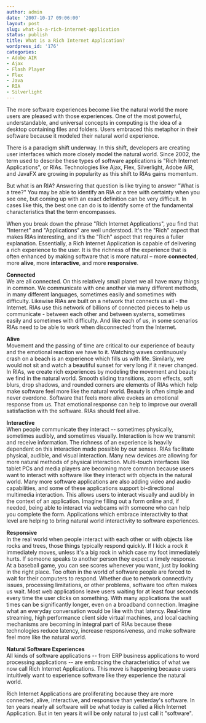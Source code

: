 ```yaml
---
author: admin
date: '2007-10-17 09:06:00'
layout: post
slug: what-is-a-rich-internet-application
status: publish
title: What is a Rich Internet Application?
wordpress_id: '176'
categories:
- Adobe AIR
- Ajax
- Flash Player
- Flex
- Java
- RIA
- Silverlight
---
```


The more software experiences become like the natural world the more users are
pleased with those experiences. One of the most powerful, understandable, and
universal concepts in computing is the idea of a desktop containing files and
folders. Users embraced this metaphor in their software because it modeled
their natural world experience.

There is a paradigm shift underway. In this shift, developers are creating
user interfaces which more closely model the natural world. Since 2002, the
term used to describe these types of software applications is "Rich Internet
Applications", or RIAs. Technologies like Ajax, Flex, Silverlight, Adobe AIR,
and JavaFX are growing in popularity as this shift to RIAs gains momentum.

But what is an RIA? Answering that question is like trying to answer "What is
a tree?" You may be able to identify an RIA or a tree with certainty when you
see one, but coming up with an exact definition can be very difficult. In
cases like this, the best one can do is to identify some of the fundamental
characteristics that the term encompasses.

When you break down the phrase "Rich Internet Applications", you find that
"Internet" and "Applications" are well understood. It's the "Rich" aspect that
makes RIAs interesting, and it’s the "Rich" aspect that requires a fuller
explanation. Essentially, a Rich Internet Application is capable of delivering
a rich experience to the user. It is the richness of the experience that is
often enhanced by making software that is more natural – more **connected**,
more **alive**, more **interactive**, and more **responsive**.

**Connected**  
We are all connected. On this relatively small planet we all have many things
in common. We communicate with one another via many different methods, in many
different languages, sometimes easily and sometimes with difficulty. Likewise
RIAs are built on a network that connects us all - the Internet. RIAs use this
network of billions of connected pieces to help us communicate - between each
other and between systems, sometimes easily and sometimes with difficulty. And
like each of us, in some scenarios RIAs need to be able to work when
disconnected from the Internet.

  
**Alive**  
Movement and the passing of time are critical to our experience of beauty and
the emotional reaction we have to it. Watching waves continuously crash on a
beach is an experience which fills us with life. Similarly, we would not sit
and watch a beautiful sunset for very long if it never changed. In RIAs, we
create rich experiences by modeling the movement and beauty we find in the
natural world. Smooth sliding transitions, zoom effects, soft blurs, drop
shadows, and rounded corners are elements of RIAs which help make software
feel more like the natural world. Beauty is often simple and never overdone.
Software that feels more alive evokes an emotional response from us. That
emotional response can help to improve our overall satisfaction with the
software. RIAs should feel alive.

  
**Interactive**  
When people communicate they interact -- sometimes physically, sometimes
audibly, and sometimes visually. Interaction is how we transmit and receive
information. The richness of an experience is heavily dependent on this
interaction made possible by our senses. RIAs facilitate physical, audible,
and visual interaction. Many new devices are allowing for more natural methods
of physical interaction. Multi-touch interfaces like tablet PCs and media
players are becoming more common because users want to interact with software
like they interact with objects in the natural world. Many more software
applications are also adding video and audio capabilities, and some of these
applications support bi-directional multimedia interaction. This allows users
to interact visually and audibly in the context of an application. Imagine
filling out a form online and, if needed, being able to interact via webcams
with someone who can help you complete the form. Applications which embrace
interactivity to that level are helping to bring natural world interactivity
to software experiences.

  
**Responsive**  
In the real world when people interact with each other or with objects like
rocks and trees, those things typically respond quickly. If I kick a rock it
immediately moves, unless it's a big rock in which case my foot immediately
hurts. If someone speaks to another person they expect a timely response. At a
baseball game, you can see scores whenever you want, just by looking in the
right place. Too often in the world of software people are forced to wait for
their computers to respond. Whether due to network connectivity issues,
processing limitations, or other problems, software too often makes us wait.
Most web applications leave users waiting for at least four seconds every time
the user clicks on something. With many applications the wait times can be
significantly longer, even on a broadband connection. Imagine what an everyday
conversation would be like with that latency. Real-time streaming, high
performance client side virtual machines, and local caching mechanisms are
becoming in integral part of RIAs because these technologies reduce latency,
increase responsiveness, and make software feel more like the natural world.

**Natural Software Experiences**  
All kinds of software applications -- from ERP business applications to word
processing applications -- are embracing the characteristics of what we now
call Rich Internet Applications. This move is happening because users
intuitively want to experience software like they experience the natural
world.

Rich Internet Applications are proliferating because they are more connected,
alive, interactive, and responsive than yesterday's software. In ten years
nearly all software will be what today is called a Rich Internet Application.
But in ten years it will be only natural to just call it "software".

